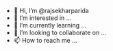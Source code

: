 - 👋 Hi, I’m @rajsekharparida
- 👀 I’m interested in ...
- 🌱 I’m currently learning ...
- 💞️ I’m looking to collaborate on ...
- 📫 How to reach me ...

<!---
rajsekharparida/rajsekharparida is a ✨ special ✨ repository because its `README.md` (this file) appears on your GitHub profile.
You can click the Preview link to take a look at your changes.
--->
